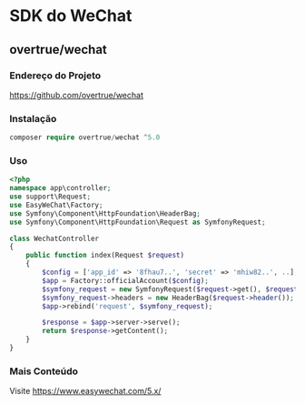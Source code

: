 # SDK do WeChat

## overtrue/wechat

### Endereço do Projeto

https://github.com/overtrue/wechat

### Instalação

```php
composer require overtrue/wechat ^5.0
```

### Uso

```php
<?php
namespace app\controller;
use support\Request;
use EasyWeChat\Factory;
use Symfony\Component\HttpFoundation\HeaderBag;
use Symfony\Component\HttpFoundation\Request as SymfonyRequest;

class WechatController
{
    public function index(Request $request)
    {
        $config = ['app_id' => '8fhau7..', 'secret' => 'mhiw82..', ..];
        $app = Factory::officialAccount($config);
        $symfony_request = new SymfonyRequest($request->get(), $request->post(), [], $request->cookie(), [], [], $request->rawBody());
        $symfony_request->headers = new HeaderBag($request->header());
        $app->rebind('request', $symfony_request);

        $response = $app->server->serve();
        return $response->getContent();
    }
}
```

### Mais Conteúdo

Visite https://www.easywechat.com/5.x/
